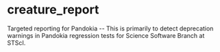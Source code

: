 # creature_report
Targeted reporting for Pandokia -- This is primarily to detect deprecation warnings
in Pandokia regression tests for Science Software Branch at STScI.
